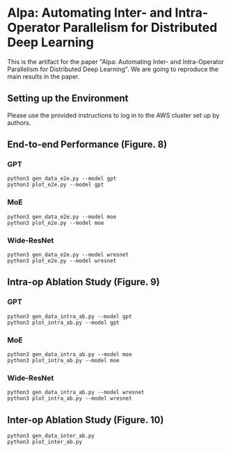 # Alpa: Automating Inter- and Intra-Operator Parallelism for Distributed Deep Learning
This is the artifact for the paper "Alpa: Automating Inter- and Intra-Operator Parallelism for Distributed Deep Learning".
We are going to reproduce the main results in the paper.

## Setting up the Environment
Please use the provided instructions to log in to the AWS cluster set up by authors.

## End-to-end Performance (Figure. 8)

### GPT
```
python3 gen_data_e2e.py --model gpt
python3 plot_e2e.py --model gpt
```

### MoE
```
python3 gen_data_e2e.py --model moe
python3 plot_e2e.py --model moe
```

### Wide-ResNet
```
python3 gen_data_e2e.py --model wresnet
python3 plot_e2e.py --model wresnet
```

## Intra-op Ablation Study (Figure. 9)

### GPT
```
python3 gen_data_intra_ab.py --model gpt
python3 plot_intra_ab.py --model gpt
```

### MoE
```
python3 gen_data_intra_ab.py --model moe
python3 plot_intra_ab.py --model moe
```

### Wide-ResNet
```
python3 gen_data_intra_ab.py --model wresnet
python3 plot_intra_ab.py --model wresnet
```

## Inter-op Ablation Study (Figure. 10)

```
python3 gen_data_inter_ab.py
python3 plot_inter_ab.py
```
